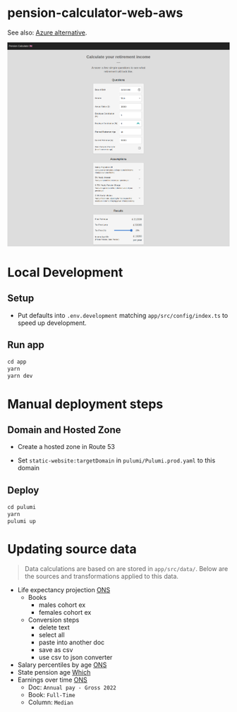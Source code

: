 # pension-calculator-web-aws

See also: [Azure alternative](https://github.com/BenRamsden/pension-calculator-web-azure).

<img src="./docs/images/pension_calculator_preview_11_04_2024.png" />

# Local Development

## Setup

- Put defaults into `.env.development` matching `app/src/config/index.ts` to speed up development.

## Run app

```shell
cd app
yarn
yarn dev
```

# Manual deployment steps

## Domain and Hosted Zone

- Create a hosted zone in Route 53

- Set `static-website:targetDomain` in `pulumi/Pulumi.prod.yaml` to this domain

## Deploy

```shell
cd pulumi
yarn
pulumi up
```

# Updating source data

> Data calculations are based on are stored in `app/src/data/`. Below are the sources and transformations applied to this data.

- Life expectancy projection [ONS](https://www.ons.gov.uk/peoplepopulationandcommunity/birthsdeathsandmarriages/lifeexpectancies/datasets/expectationoflifeprincipalprojectionunitedkingdom)
  - Books
    - males cohort ex
    - females cohort ex
  - Conversion steps
    - delete text
    - select all
    - paste into another doc
    - save as csv
    - use csv to json converter
- Salary percentiles by age [ONS](https://occaminvesting.co.uk/average-uk-salary-by-age/)
- State pension age [Which](https://www.which.co.uk/money/pensions-and-retirement/state-pension/state-pension-age-calculator-aIGrn9D5tei4)
- Earnings over time [ONS](https://www.ons.gov.uk/employmentandlabourmarket/peopleinwork/earningsandworkinghours/datasets/agegroupashetable6)
  - Doc: `Annual pay - Gross 2022`
  - Book: `Full-Time`
  - Column: `Median`
